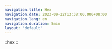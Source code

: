 ```yaml
---
navigation.title: Hex
navigation.date: 2023-09-22T13:38:00.000+08:00
navigation.lang: en
navigation.duration: 5min
layout: 'default'
---
```


::hex
::

<br />
